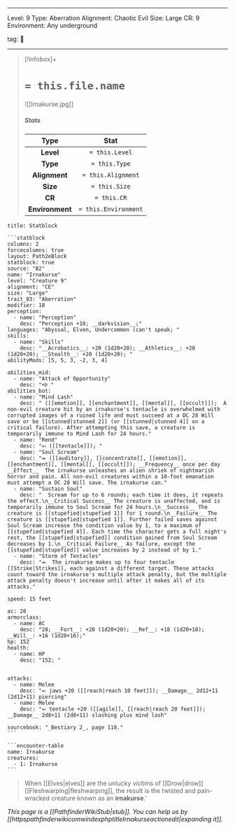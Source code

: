 
---


Level: 9
Type: Aberration
Alignment: Chaotic Evil
Size: Large
CR: 9
Environment: Any underground


tag: 👹

---

> [!infobox]+
> #  `= this.file.name`
> ![[Irnakurse.jpg]]
> ##### Stats
> Type | Stat |
> :---:|:---:|
> **Level** | `= this.Level` |
> **Type** | `= this.Type` |
> **Alignment** | `= this.Alignment` |
> **Size** | `= this.Size` |
> **CR** | `= this.CR` |
> **Environment** | `= this.Environment` |




````ad-info
title: Statblock

```statblock
columns: 2
forcecolumns: true
layout: Path2eBlock
statblock: true
source: "B2"
name: "Irnakurse"
level: "Creature 9"
alignment: "CE"
size: "Large"
trait_03: "Aberration"
modifier: 18
perception:
  - name: "Perception"
    desc: "Perception +18; __darkvision__;"
languages: "Abyssal, Elven, Undercommon (can't speak; "
skills:
  - name: "Skills"
    desc: "__Acrobatics__: +20 (1d20+20); __Athletics__: +20 (1d20+20); __Stealth__: +20 (1d20+20); "
abilityMods: [5, 5, 3, -2, 3, 4]

abilities_mid:
  - name: "Attack of Opportunity"
    desc: "⬲ "
abilities_bot:
  - name: "Mind Lash"
    desc: " ([[emotion]], [[enchantment]], [[mental]], [[occult]]);  A non-evil creature hit by an irnakurse's tentacle is overwhelmed with corrupted images of a ruined life and must succeed at a DC 28 Will save or be [[stunned|stunned 2]] (or [[stunned|stunned 4]] on a critical failure). After attempting this save, a creature is temporarily immune to Mind Lash for 24 hours."
  - name: "Rend"
    desc: "⬻ ([[tentacle]]); "
  - name: "Soul Scream"
    desc: "⬺ ([[auditory]], [[concentrate]], [[emotion]], [[enchantment]], [[mental]], [[occult]]); __Frequency__ once per day  __Effect__  The irnakurse unleashes an alien shriek of nightmarish horror and pain. All non-evil creatures within a 10-foot emanation must attempt a DC 28 Will save. The irnakurse can."
  - name: "Sustain Soul"
    desc: "  Scream for up to 6 rounds; each time it does, it repeats the effect.\n__Critical Success__ The creature is unaffected, and is temporarily immune to Soul Scream for 24 hours.\n__Success__ The creature is [[stupefied|stupefied 1]] for 1 round.\n__Failure__ The creature is [[stupefied|stupefied 1]]. Further failed saves against Soul Scream increase the condition value by 1, to a maximum of [[stupefied|stupefied 4]]. Each time the character gets a full night's rest, the [[stupefied|stupefied]] condition gained from Soul Scream decreases by 1.\n__Critical Failure__ As failure, except the [[stupefied|stupefied]] value increases by 2 instead of by 1."
  - name: "Storm of Tentacles"
    desc: "⬺  The irnakurse makes up to four tentacle [[Strike|Strikes]], each against a different target. These attacks count toward the irnakurse's multiple attack penalty, but the multiple attack penalty doesn't increase until after it makes all of its attacks."

speed: 15 feet

ac: 28
armorclass:
  - name: AC
    desc: "28; __Fort__: +20 (1d20+20); __Ref__: +18 (1d20+18); __Will__: +16 (1d20+16);"
hp: 152
health:
  - name: HP
    desc: "152; "


attacks:
  - name: Melee
    desc: "⬻ jaws +20 ([[reach|reach 10 feet]]); __Damage__ 2d12+11 (2d12+11) piercing"
  - name: Melee
    desc: "⬻ tentacle +20 ([[agile]], [[reach|reach 20 feet]]); __Damage__ 2d8+11 (2d8+11) slashing plus mind lash"

sourcebook: "_Bestiary 2_, page 118."
```

```encounter-table
name: Irnakurse
creatures:
  - 1: Irnakurse
```

````



> When [[Elves|elves]] are the unlucky victims of [[Drow|drow]] [[Fleshwarping|fleshwarping]], the result is the twisted and pain-wracked creature known as an **irnakurse**.'



*This page is a [[PathfinderWikiStub|stub]]. You can help us by [[httpspathfinderwikicomwindexphptitleIrnakurseactionedit|expanding it]].*










